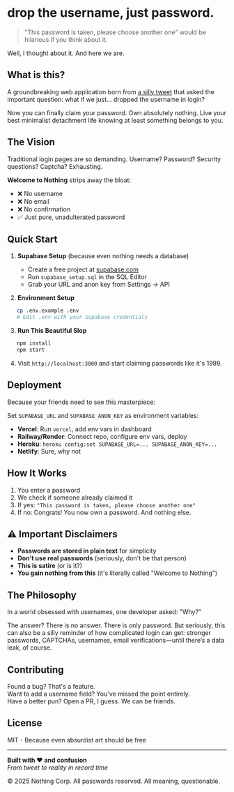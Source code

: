 # drop the username, just password.

> "This password is taken, please choose another one" would be hilarious if you think about it.

Well, I thought about it. And here we are.

## What is this?

A groundbreaking web application born from [a silly tweet](https://x.com/kartikp36/status/1983986578298130688) that asked the important question: what if we just... dropped the username in login?

Now you can finally claim your password. Own absolutely nothing. Live your best minimalist detachment life knowing at least something belongs to you.

## The Vision

Traditional login pages are so demanding. Username? Password? Security questions? Captcha? Exhausting.

**Welcome to Nothing** strips away the bloat:

- ❌ No username
- ❌ No email
- ❌ No confirmation
- ✅ Just pure, unadulterated password

## Quick Start

1. **Supabase Setup** (because even nothing needs a database)

   - Create a free project at [supabase.com](https://supabase.com)
   - Run `supabase_setup.sql` in the SQL Editor
   - Grab your URL and anon key from Settings → API

2. **Environment Setup**

```bash
   cp .env.example .env
   # Edit .env with your Supabase credentials
```

3. **Run This Beautiful Slop**

```bash
   npm install
   npm start
```

4. Visit `http://localhost:3000` and start claiming passwords like it's 1999.

## Deployment

Because your friends need to see this masterpiece:

Set `SUPABASE_URL` and `SUPABASE_ANON_KEY` as environment variables:

- **Vercel**: Run `vercel`, add env vars in dashboard
- **Railway/Render**: Connect repo, configure env vars, deploy
- **Heroku**: `heroku config:set SUPABASE_URL=... SUPABASE_ANON_KEY=...`
- **Netlify**: Sure, why not

## How It Works

1. You enter a password
2. We check if someone already claimed it
3. If yes: `"This password is taken, please choose another one"`
4. If no: Congrats! You now own a password. And nothing else.

## ⚠️ Important Disclaimers

- **Passwords are stored in plain text** for simplicity
- **Don't use real passwords** (seriously, don't be that person)
- **This is satire** (or is it?)
- **You gain nothing from this** (it's literally called "Welcome to Nothing")

## The Philosophy

In a world obsessed with usernames, one developer asked: "Why?"

The answer? There is no answer. There is only password.
But seriously, this can also be a silly reminder of how complicated login can get: stronger passwords, CAPTCHAs, usernames, email verifications—until there’s a data leak, of course.

## Contributing

Found a bug? That's a feature.  
Want to add a username field? You've missed the point entirely.  
Have a better pun? Open a PR, I guess. We can be friends.

## License

MIT - Because even absurdist art should be free

---

**Built with ❤️ and confusion**  
_From tweet to reality in record time_

© 2025 Nothing Corp. All passwords reserved. All meaning, questionable.
